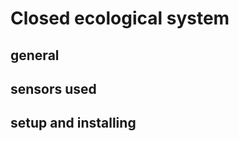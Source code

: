 # Closed ecological system
general
--------------------------------------------
sensors used
---------------------------------------------
setup and installing
-------------------------------------------
